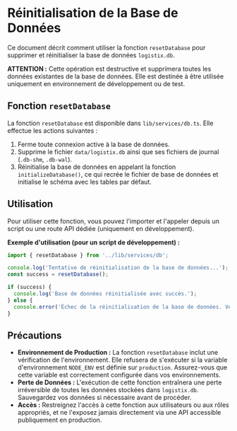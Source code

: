 # Réinitialisation de la Base de Données

Ce document décrit comment utiliser la fonction `resetDatabase` pour supprimer et réinitialiser la base de données `logistix.db`.

**ATTENTION :** Cette opération est destructive et supprimera toutes les données existantes de la base de données. Elle est destinée à être utilisée uniquement en environnement de développement ou de test.

## Fonction `resetDatabase`

La fonction `resetDatabase` est disponible dans `lib/services/db.ts`. Elle effectue les actions suivantes :

1. Ferme toute connexion active à la base de données.
2. Supprime le fichier `data/logistix.db` ainsi que ses fichiers de journal (`.db-shm`, `.db-wal`).
3. Réinitialise la base de données en appelant la fonction `initializeDatabase()`, ce qui recrée le fichier de base de données et initialise le schéma avec les tables par défaut.

## Utilisation

Pour utiliser cette fonction, vous pouvez l'importer et l'appeler depuis un script ou une route API dédiée (uniquement en développement).

**Exemple d'utilisation (pour un script de développement) :**

```typescript
import { resetDatabase } from '../lib/services/db';

console.log('Tentative de réinitialisation de la base de données...');
const success = resetDatabase();

if (success) {
  console.log('Base de données réinitialisée avec succès.');
} else {
  console.error('Échec de la réinitialisation de la base de données. Vérifiez les logs pour plus de détails.');
}
```

## Précautions

* **Environnement de Production :** La fonction `resetDatabase` inclut une vérification de l'environnement. Elle refusera de s'exécuter si la variable d'environnement `NODE_ENV` est définie sur `production`. Assurez-vous que cette variable est correctement configurée dans vos environnements.
* **Perte de Données :** L'exécution de cette fonction entraînera une perte irréversible de toutes les données stockées dans `logistix.db`. Sauvegardez vos données si nécessaire avant de procéder.
* **Accès :** Restreignez l'accès à cette fonction aux utilisateurs ou aux rôles appropriés, et ne l'exposez jamais directement via une API accessible publiquement en production.
